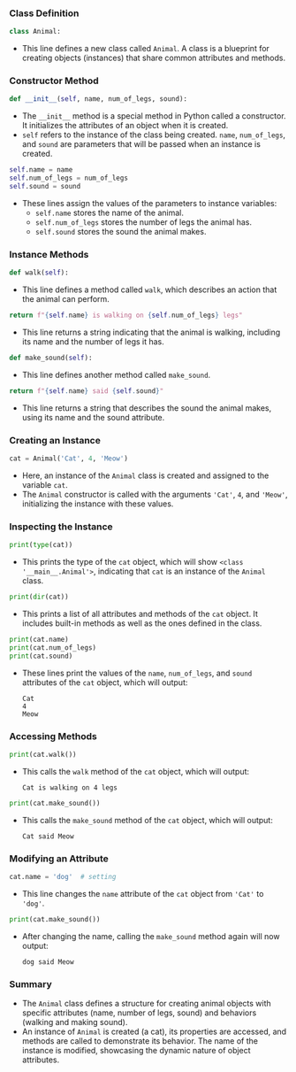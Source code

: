 
### Class Definition

```python
class Animal:
```
- This line defines a new class called `Animal`. A class is a blueprint for creating objects (instances) that share common attributes and methods.

### Constructor Method

```python
def __init__(self, name, num_of_legs, sound):
```
- The `__init__` method is a special method in Python called a constructor. It initializes the attributes of an object when it is created.
- `self` refers to the instance of the class being created. `name`, `num_of_legs`, and `sound` are parameters that will be passed when an instance is created.

```python
self.name = name
self.num_of_legs = num_of_legs
self.sound = sound
```
- These lines assign the values of the parameters to instance variables:
  - `self.name` stores the name of the animal.
  - `self.num_of_legs` stores the number of legs the animal has.
  - `self.sound` stores the sound the animal makes.

### Instance Methods

```python
def walk(self):
```
- This line defines a method called `walk`, which describes an action that the animal can perform.

```python
return f"{self.name} is walking on {self.num_of_legs} legs"
```
- This line returns a string indicating that the animal is walking, including its name and the number of legs it has.

```python
def make_sound(self):
```
- This line defines another method called `make_sound`.

```python
return f"{self.name} said {self.sound}"
```
- This line returns a string that describes the sound the animal makes, using its name and the sound attribute.

### Creating an Instance

```python
cat = Animal('Cat', 4, 'Meow')
```
- Here, an instance of the `Animal` class is created and assigned to the variable `cat`.
- The `Animal` constructor is called with the arguments `'Cat'`, `4`, and `'Meow'`, initializing the instance with these values.

### Inspecting the Instance

```python
print(type(cat))
```
- This prints the type of the `cat` object, which will show `<class '__main__.Animal'>`, indicating that `cat` is an instance of the `Animal` class.

```python
print(dir(cat))
```
- This prints a list of all attributes and methods of the `cat` object. It includes built-in methods as well as the ones defined in the class.

```python
print(cat.name)
print(cat.num_of_legs)
print(cat.sound)
```
- These lines print the values of the `name`, `num_of_legs`, and `sound` attributes of the `cat` object, which will output:
  ```
  Cat
  4
  Meow
  ```

### Accessing Methods

```python
print(cat.walk())
```
- This calls the `walk` method of the `cat` object, which will output:
  ```
  Cat is walking on 4 legs
  ```

```python
print(cat.make_sound())
```
- This calls the `make_sound` method of the `cat` object, which will output:
  ```
  Cat said Meow
  ```

### Modifying an Attribute

```python
cat.name = 'dog'  # setting
```
- This line changes the `name` attribute of the `cat` object from `'Cat'` to `'dog'`.

```python
print(cat.make_sound())
```
- After changing the name, calling the `make_sound` method again will now output:
  ```
  dog said Meow
  ```

### Summary

- The `Animal` class defines a structure for creating animal objects with specific attributes (name, number of legs, sound) and behaviors (walking and making sound).
- An instance of `Animal` is created (a cat), its properties are accessed, and methods are called to demonstrate its behavior. The name of the instance is modified, showcasing the dynamic nature of object attributes. 
